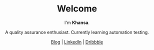 <h1 align="center">Welcome</h2>
<p align="center">I'm <b>Khansa</b>.</p>
<p align="center">A quality assurance enthusiast. Currently learning automation testing.</p>
<p align="center"><a href="http://kansza.site">Blog</a>
| <a href="https://www.linkedin.com/in/khansa25/">LinkedIn</a>
| <a href="https://dribbble.com/khansa25">Dribbble</a> 
</p>

